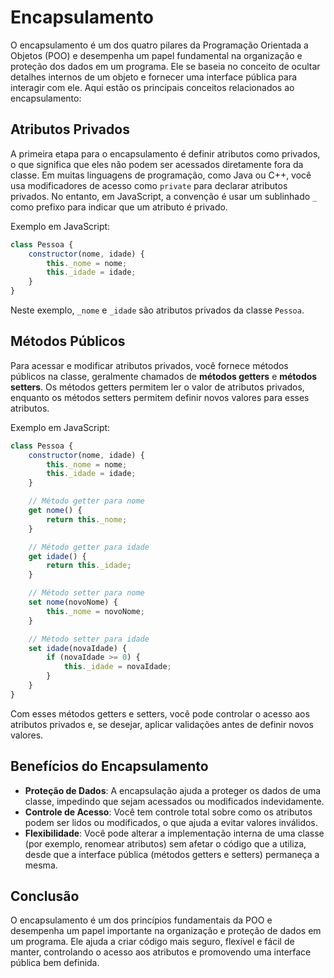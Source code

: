 # Encapsulamento 
O encapsulamento é um dos quatro pilares da Programação Orientada a Objetos (POO) e desempenha um papel fundamental na organização e proteção dos dados em um programa. Ele se baseia no conceito de ocultar detalhes internos de um objeto e fornecer uma interface pública para interagir com ele. Aqui estão os principais conceitos relacionados ao encapsulamento:

## Atributos Privados
A primeira etapa para o encapsulamento é definir atributos como privados, o que significa que eles não podem ser acessados diretamente fora da classe. Em muitas linguagens de programação, como Java ou C++, você usa modificadores de acesso como `private` para declarar atributos privados. No entanto, em JavaScript, a convenção é usar um sublinhado `_` como prefixo para indicar que um atributo é privado.

Exemplo em JavaScript:

```javascript
class Pessoa {
    constructor(nome, idade) {
        this._nome = nome;
        this._idade = idade;
    }
}
```

Neste exemplo, `_nome` e `_idade` são atributos privados da classe `Pessoa`.

## Métodos Públicos
Para acessar e modificar atributos privados, você fornece métodos públicos na classe, geralmente chamados de **métodos getters** e **métodos setters**. Os métodos getters permitem ler o valor de atributos privados, enquanto os métodos setters permitem definir novos valores para esses atributos.

Exemplo em JavaScript:

```javascript
class Pessoa {
    constructor(nome, idade) {
        this._nome = nome;
        this._idade = idade;
    }

    // Método getter para nome
    get nome() {
        return this._nome;
    }

    // Método getter para idade
    get idade() {
        return this._idade;
    }

    // Método setter para nome
    set nome(novoNome) {
        this._nome = novoNome;
    }

    // Método setter para idade
    set idade(novaIdade) {
        if (novaIdade >= 0) {
            this._idade = novaIdade;
        }
    }
}
```

Com esses métodos getters e setters, você pode controlar o acesso aos atributos privados e, se desejar, aplicar validações antes de definir novos valores.

## Benefícios do Encapsulamento
- **Proteção de Dados**: A encapsulação ajuda a proteger os dados de uma classe, impedindo que sejam acessados ou modificados indevidamente.
- **Controle de Acesso**: Você tem controle total sobre como os atributos podem ser lidos ou modificados, o que ajuda a evitar valores inválidos.
- **Flexibilidade**: Você pode alterar a implementação interna de uma classe (por exemplo, renomear atributos) sem afetar o código que a utiliza, desde que a interface pública (métodos getters e setters) permaneça a mesma.

## Conclusão
O encapsulamento é um dos princípios fundamentais da POO e desempenha um papel importante na organização e proteção de dados em um programa. Ele ajuda a criar código mais seguro, flexível e fácil de manter, controlando o acesso aos atributos e promovendo uma interface pública bem definida.